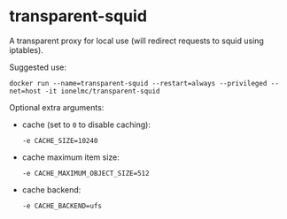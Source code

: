 # transparent-squid

A transparent proxy for local use (will redirect requests to squid using iptables).

Suggested use:

    docker run --name=transparent-squid --restart=always --privileged --net=host -it ionelmc/transparent-squid

Optional extra arguments:

* cache (set to `0` to disable caching):

      -e CACHE_SIZE=10240    
* cache maximum item size:

      -e CACHE_MAXIMUM_OBJECT_SIZE=512
* cache backend:

      -e CACHE_BACKEND=ufs
